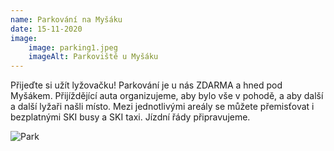 ```yaml
---
name: Parkování na Myšáku
date: 15-11-2020
image:
    image: parking1.jpeg
    imageAlt: Parkoviště u Myšáku
---
```

Přijeďte si užít lyžovačku! Parkování je u nás ZDARMA a hned pod Myšákem. Přijíždějící auta organizujeme, aby bylo vše v pohodě, a aby další a další lyžaři našli místo. Mezi jednotlivými areály se můžete přemisťovat i bezplatnými SKI busy a SKI taxi. Jízdní řády připravujeme.

![Park](parking2.jpg)